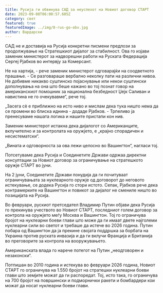 ```yaml
---
title: Русија ги обвинува САД за неуспехот на Новиот договор СТАРТ
date: 2023-09-08T06:00:57.605Z
category: свет
featured: true
featuredImage: ../img/8-rus-go-obv.jpg
author: Вардарски
---
```

САД не и доставија на Русија конкретни писмени предлози за продолжување на Стратешкиот дијалог за стабилност. Ова го изјави заменик министерот за надворешни работи на Руската Федерација Сергеј Рјабков во интервју за Комерсант.

Не на хартија, - рече заменик министерот одговарајќи на соодветното прашање. - Се разговараше вербално неколку пати на различни нивоа. Не добивме никакво суштинско појаснување или некои суштински дополнувања на она што беше кажано во тој познат говор на американскиот помошник за национална безбедност Џејк Саливан и навистина не го очекувавме“, рече тој.

„Засега сè е приближно на исто ниво и мислам дека тука ништо нема да се промени во блиска иднина - додаде Рјабков. - Трпеливо ја пренесуваме нашата логика и нашите пристапи кон нив.

Заменик-министерот истакна дека дијалогот со Американците, вклучително и за контролата на оружјето, е „крајно спорадичен и несистематски“.

„Вината и одговорноста за ова лежи целосно во Вашингтон“, нагласи тој.

Потсетуваме дека Русија и Соединетите Држави одржаа директни консултации за Новиот договор за ограничување на стратешкото оружје СТАРТ во јуни.

На 2 јуни, Соединетите Држави понудија да ги почитуваат ограничувањата за нуклеарното оружје од договорот до неговото истекување, се додека Русија го стори истото. Сепак, Рјабков рече дека контрамерките на Вашингтон и повикот за дијалог не смениле ништо во позицијата на Русија.

Во февруари, рускиот претседател Владимир Путин објави дека Русија го прекинува учеството во Новиот СТАРТ, последниот голем договор за контрола на оружјето меѓу Москва и Вашингтон. Тој го ограничува бројот на нуклеарни боеви глави што може да ги имаат двете најголеми нуклеарни сили во светот и требаше да истече во 2026 година. Путин побара од Вашингтон да ја прекине својата поддршка за борбата на Украина против руската инвазија и да ги вклучи Франција и Британија во преговорите за контрола на вооружувањето.

Американската влада го нарече потегот на Путин „неодговорен и незаконски“.

Потпишан во 2010 година и истекува во февруари 2026 година, Новиот СТАРТ го ограничува на 1.550 бројот на стратешки нуклеарни боеви глави што земјите можат да ги распоредат. Тој, исто така, го ограничува на 700 бројот на површински и подморнички ракети и бомбардери кои можат да носат нуклеарни боеви глави.